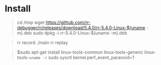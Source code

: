 # Install

> cd /tmp
> wget https://github.com/rr-debugger/rr/releases/download/5.4.0/rr-5.4.0-Linux-$(uname -m).deb
> sudo dpkg -i rr-5.4.0-Linux-$(uname -m).deb

> rr record ./main
> rr replay

> $sudo apt-get install linux-tools-common linux-tools-generic linux-tools-`uname -r`
> sudo sysctl kernel.perf_event_paranoid=1


